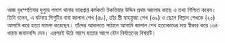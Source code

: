 আজ বৃহস্পতিবার দুপুরে পলাশ থানার ভারপ্রাপ্ত কর্মকর্তা ইকতিয়ার উদ্দিন প্রথম আলোর কাছে এ তথ্য নিশ্চিত করেন। তিনি বলেন, এ ঘটনায় শিশুটির বাবা জালাল শেখ (৪৮), তাঁর স্ত্রী মাহফুজা শেখ (৩৯) ও ছেলে বিল্লাল শেখকে (২০) আসামি করে হত্যা মামলা করেছেন। তাঁদের আদালতে পাঠালে আসামি জালাল শেখ হত্যাকাণ্ডের দায় স্বীকার করে ১৬৪ ধারায় জবানবন্দি দেন। এরপরই উঠে আসে হত্যার আগে যৌন নির্যাতনের বিষয়টি।
